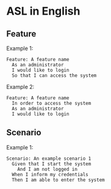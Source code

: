 # ASL in English

## Feature

Example 1:
```gherkin
Feature: A feature name
  As an administrator
  I would like to login
  So that I can access the system
```

Example 2:
```gherkin
Feature: A feature name
  In order to access the system
  As an administrator
  I would like to login
```

## Scenario

Example 1:
```gherkin
Scenario: An example scenario 1
  Given that I start the system
    And I am not logged in
  When I inform my credentials
  Then I am able to enter the system
```
